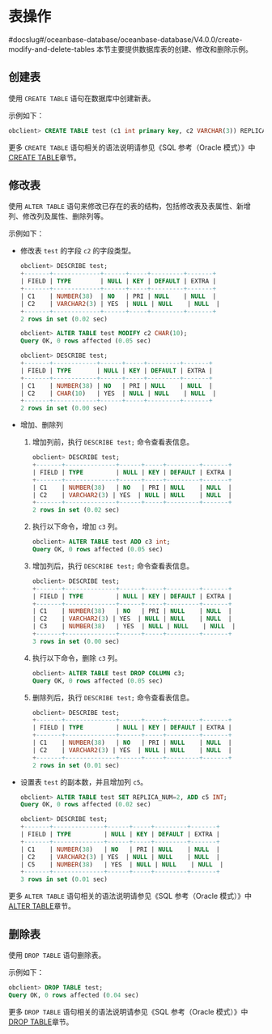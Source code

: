 # 表操作
#docslug#/oceanbase-database/oceanbase-database/V4.0.0/create-modify-and-delete-tables
本节主要提供数据库表的创建、修改和删除示例。

## 创建表

使用 `CREATE TABLE` 语句在数据库中创建新表。

示例如下：

```sql
obclient> CREATE TABLE test (c1 int primary key, c2 VARCHAR(3)) REPLICA_NUM = 3, PRIMARY_ZONE = 'zone1';
```

更多 `CREATE TABLE` 语句相关的语法说明请参见《SQL 参考（Oracle 模式）》中 [CREATE TABLE](../../4.development-guide-refactoring-1/5.sql-syntax/3.common-tenant-oracle-mode/9.sql-statement-1/1.DDL-1/24.create-table-1.md)章节。

## 修改表

使用 `ALTER TABLE` 语句来修改已存在的表的结构，包括修改表及表属性、新增列、修改列及属性、删除列等。

示例如下：

* 修改表 `test` 的字段 `c2` 的字段类型。

  ```sql
  obclient> DESCRIBE test;
  +-------+-------------+------+-----+---------+-------+
  | FIELD | TYPE        | NULL | KEY | DEFAULT | EXTRA |
  +-------+-------------+------+-----+---------+-------+
  | C1    | NUMBER(38)  | NO   | PRI | NULL    | NULL  |
  | C2    | VARCHAR2(3) | YES  | NULL | NULL    | NULL  |
  +-------+-------------+------+-----+---------+-------+
  2 rows in set (0.02 sec)
  
  obclient> ALTER TABLE test MODIFY c2 CHAR(10);
  Query OK, 0 rows affected (0.05 sec)
  
  obclient> DESCRIBE test;
  +-------+------------+------+-----+---------+-------+
  | FIELD | TYPE       | NULL | KEY | DEFAULT | EXTRA |
  +-------+------------+------+-----+---------+-------+
  | C1    | NUMBER(38) | NO   | PRI | NULL    | NULL  |
  | C2    | CHAR(10)   | YES  | NULL | NULL    | NULL  |
  +-------+------------+------+-----+---------+-------+
  2 rows in set (0.00 sec)
  ```

* 增加、删除列

  1. 增加列前，执行 `DESCRIBE test;` 命令查看表信息。

     ```sql
     obclient> DESCRIBE test;
     +-------+--------------+------+-----+---------+-------+
     | FIELD | TYPE         | NULL | KEY | DEFAULT | EXTRA |
     +-------+--------------+------+-----+---------+-------+
     | C1    | NUMBER(38)   | NO   | PRI | NULL    | NULL  |
     | C2    | VARCHAR2(3) | YES  | NULL | NULL    | NULL  |
     +-------+--------------+------+-----+---------+-------+
     2 rows in set (0.02 sec)
     ```

  2. 执行以下命令，增加 `c3` 列。

     ```sql
     obclient> ALTER TABLE test ADD c3 int;
     Query OK, 0 rows affected (0.05 sec)
     ```

  3. 增加列后，执行 `DESCRIBE test;` 命令查看表信息。

     ```sql
     obclient> DESCRIBE test;
     +-------+--------------+------+-----+---------+-------+
     | FIELD | TYPE         | NULL | KEY | DEFAULT | EXTRA |
     +-------+--------------+------+-----+---------+-------+
     | C1    | NUMBER(38)   | NO   | PRI | NULL    | NULL  |
     | C2    | VARCHAR2(3) | YES  | NULL | NULL    | NULL  |
     | C3    | NUMBER(38)   | YES  | NULL | NULL    | NULL  |
     +-------+--------------+------+-----+---------+-------+
     3 rows in set (0.00 sec)
     ```

  4. 执行以下命令，删除 `c3` 列。

     ```sql
     obclient> ALTER TABLE test DROP COLUMN c3;
     Query OK, 0 rows affected (0.05 sec)
     ```

  5. 删除列后，执行 `DESCRIBE test;` 命令查看表信息。

     ```sql
     obclient> DESCRIBE test;
     +-------+--------------+------+-----+---------+-------+
     | FIELD | TYPE         | NULL | KEY | DEFAULT | EXTRA |
     +-------+--------------+------+-----+---------+-------+
     | C1    | NUMBER(38)   | NO   | PRI | NULL    | NULL  |
     | C2    | VARCHAR2(3) | YES  | NULL | NULL    | NULL  |
     +-------+--------------+------+-----+---------+-------+
     2 rows in set (0.01 sec)
     ```

* 设置表 `test` 的副本数，并且增加列 `c5`。

  ```sql
  obclient> ALTER TABLE test SET REPLICA_NUM=2, ADD c5 INT;
  Query OK, 0 rows affected (0.02 sec)
  
  obclient> DESCRIBE test;
  +-------+--------------+------+-----+---------+-------+
  | FIELD | TYPE         | NULL | KEY | DEFAULT | EXTRA |
  +-------+--------------+------+-----+---------+-------+
  | C1    | NUMBER(38)   | NO   | PRI | NULL    | NULL  |
  | C2    | VARCHAR2(3) | YES  | NULL | NULL    | NULL  |
  | C5    | NUMBER(38)   | YES  | NULL | NULL    | NULL  |
  +-------+--------------+------+-----+---------+-------+
  3 rows in set (0.01 sec)
  ```

更多 `ALTER TABLE` 语句相关的语法说明请参见《SQL 参考（Oracle 模式）》中 [ALTER TABLE](../../4.development-guide-refactoring-1/5.sql-syntax/3.common-tenant-oracle-mode/9.sql-statement-1/1.DDL-1/10.alter-table-1.md)章节。

## 删除表

使用 `DROP TABLE` 语句删除表。

示例如下：

```sql
obclient> DROP TABLE test;
Query OK, 0 rows affected (0.04 sec)
```

更多 `DROP TABLE` 语句相关的语法说明请参见《SQL 参考（Oracle 模式）》中 [DROP TABLE](../../4.development-guide-refactoring-1/5.sql-syntax/3.common-tenant-oracle-mode/9.sql-statement-1/1.DDL-1/39.drop-table-1.md)章节。
